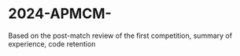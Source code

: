 # 2024-APMCM-
Based on the post-match review of the first competition, summary of experience, code retention
